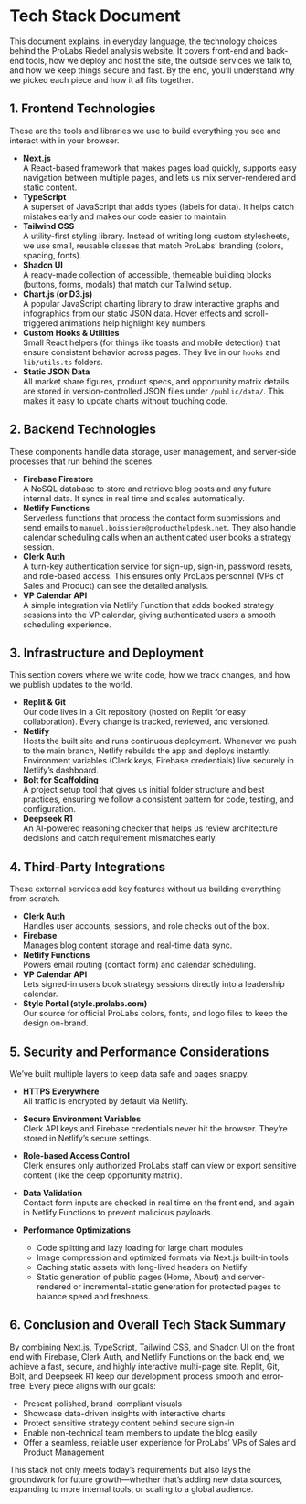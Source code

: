 # Tech Stack Document

This document explains, in everyday language, the technology choices behind the ProLabs Riedel analysis website. It covers front-end and back-end tools, how we deploy and host the site, the outside services we talk to, and how we keep things secure and fast. By the end, you’ll understand why we picked each piece and how it all fits together.

## 1. Frontend Technologies

These are the tools and libraries we use to build everything you see and interact with in your browser.

*   **Next.js**\
    A React-based framework that makes pages load quickly, supports easy navigation between multiple pages, and lets us mix server-rendered and static content.
*   **TypeScript**\
    A superset of JavaScript that adds types (labels for data). It helps catch mistakes early and makes our code easier to maintain.
*   **Tailwind CSS**\
    A utility-first styling library. Instead of writing long custom stylesheets, we use small, reusable classes that match ProLabs’ branding (colors, spacing, fonts).
*   **Shadcn UI**\
    A ready-made collection of accessible, themeable building blocks (buttons, forms, modals) that match our Tailwind setup.
*   **Chart.js (or D3.js)**\
    A popular JavaScript charting library to draw interactive graphs and infographics from our static JSON data. Hover effects and scroll-triggered animations help highlight key numbers.
*   **Custom Hooks & Utilities**\
    Small React helpers (for things like toasts and mobile detection) that ensure consistent behavior across pages. They live in our `hooks` and `lib/utils.ts` folders.
*   **Static JSON Data**\
    All market share figures, product specs, and opportunity matrix details are stored in version-controlled JSON files under `/public/data/`. This makes it easy to update charts without touching code.

## 2. Backend Technologies

These components handle data storage, user management, and server-side processes that run behind the scenes.

*   **Firebase Firestore**\
    A NoSQL database to store and retrieve blog posts and any future internal data. It syncs in real time and scales automatically.
*   **Netlify Functions**\
    Serverless functions that process the contact form submissions and send emails to `manuel.boissiere@producthelpdesk.net`. They also handle calendar scheduling calls when an authenticated user books a strategy session.
*   **Clerk Auth**\
    A turn-key authentication service for sign-up, sign-in, password resets, and role-based access. This ensures only ProLabs personnel (VPs of Sales and Product) can see the detailed analysis.
*   **VP Calendar API**\
    A simple integration via Netlify Function that adds booked strategy sessions into the VP calendar, giving authenticated users a smooth scheduling experience.

## 3. Infrastructure and Deployment

This section covers where we write code, how we track changes, and how we publish updates to the world.

*   **Replit & Git**\
    Our code lives in a Git repository (hosted on Replit for easy collaboration). Every change is tracked, reviewed, and versioned.
*   **Netlify**\
    Hosts the built site and runs continuous deployment. Whenever we push to the main branch, Netlify rebuilds the app and deploys instantly. Environment variables (Clerk keys, Firebase credentials) live securely in Netlify’s dashboard.
*   **Bolt for Scaffolding**\
    A project setup tool that gives us initial folder structure and best practices, ensuring we follow a consistent pattern for code, testing, and configuration.
*   **Deepseek R1**\
    An AI-powered reasoning checker that helps us review architecture decisions and catch requirement mismatches early.

## 4. Third-Party Integrations

These external services add key features without us building everything from scratch.

*   **Clerk Auth**\
    Handles user accounts, sessions, and role checks out of the box.
*   **Firebase**\
    Manages blog content storage and real-time data sync.
*   **Netlify Functions**\
    Powers email routing (contact form) and calendar scheduling.
*   **VP Calendar API**\
    Lets signed-in users book strategy sessions directly into a leadership calendar.
*   **Style Portal (style.prolabs.com)**\
    Our source for official ProLabs colors, fonts, and logo files to keep the design on-brand.

## 5. Security and Performance Considerations

We’ve built multiple layers to keep data safe and pages snappy.

*   **HTTPS Everywhere**\
    All traffic is encrypted by default via Netlify.

*   **Secure Environment Variables**\
    Clerk API keys and Firebase credentials never hit the browser. They’re stored in Netlify’s secure settings.

*   **Role-based Access Control**\
    Clerk ensures only authorized ProLabs staff can view or export sensitive content (like the deep opportunity matrix).

*   **Data Validation**\
    Contact form inputs are checked in real time on the front end, and again in Netlify Functions to prevent malicious payloads.

*   **Performance Optimizations**

    *   Code splitting and lazy loading for large chart modules
    *   Image compression and optimized formats via Next.js built-in tools
    *   Caching static assets with long-lived headers on Netlify
    *   Static generation of public pages (Home, About) and server-rendered or incremental-static generation for protected pages to balance speed and freshness.

## 6. Conclusion and Overall Tech Stack Summary

By combining Next.js, TypeScript, Tailwind CSS, and Shadcn UI on the front end with Firebase, Clerk Auth, and Netlify Functions on the back end, we achieve a fast, secure, and highly interactive multi-page site. Replit, Git, Bolt, and Deepseek R1 keep our development process smooth and error-free. Every piece aligns with our goals:

*   Present polished, brand-compliant visuals
*   Showcase data-driven insights with interactive charts
*   Protect sensitive strategy content behind secure sign-in
*   Enable non-technical team members to update the blog easily
*   Offer a seamless, reliable user experience for ProLabs’ VPs of Sales and Product Management

This stack not only meets today’s requirements but also lays the groundwork for future growth—whether that’s adding new data sources, expanding to more internal tools, or scaling to a global audience.
